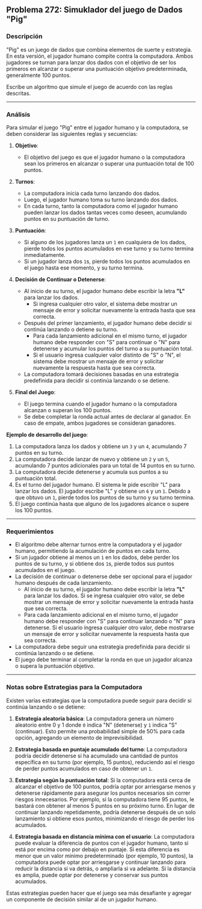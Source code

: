 ## **Problema 272: Simuklador del juego de Dados "Pig"**

### **Descripción**  
"Pig" es un juego de dados que combina elementos de suerte y estrategia. En esta versión, el jugador humano compite contra la computadora. Ambos jugadores se turnan para lanzar dos dados con el objetivo de ser los primeros en alcanzar o superar una puntuación objetivo predeterminada, generalmente 100 puntos.

Escribe un algoritmo que simule el juego de acuerdo con las reglas descritas.

---

### **Análisis**  
Para simular el juego "Pig" entre el jugador humano y la computadora, se deben considerar las siguientes reglas y secuencias:

1. **Objetivo**:
   - El objetivo del juego es que el jugador humano o la computadora sean los primeros en alcanzar o superar una puntuación total de 100 puntos.

2. **Turnos**:
   - La computadora inicia cada turno lanzando dos dados.
   - Luego, el jugador humano toma su turno lanzando dos dados.
   - En cada turno, tanto la computadora como el jugador humano pueden lanzar los dados tantas veces como deseen, acumulando puntos en su puntuación de turno.

3. **Puntuación**:
   - Si alguno de los jugadores lanza un `1` en cualquiera de los dados, pierde todos los puntos acumulados en ese turno y su turno termina inmediatamente.
   - Si un jugador lanza dos `1`s, pierde todos los puntos acumulados en el juego hasta ese momento, y su turno termina.

4. **Decisión de Continuar o Detenerse**:
   - Al inicio de su turno, el jugador humano debe escribir la letra **"L"** para lanzar los dados.
      - Si ingresa cualquier otro valor, el sistema debe mostrar un mensaje de error y solicitar nuevamente la entrada hasta que sea correcta.
   - Después del primer lanzamiento, el jugador humano debe decidir si continúa lanzando o detiene su turno.
      - Para cada lanzamiento adicional en el mismo turno, el jugador humano debe responder con "S" para continuar o "N" para detenerse y acumular los puntos del turno a su puntuación total.
      - Si el usuario ingresa cualquier valor distinto de "S" o "N", el sistema debe mostrar un mensaje de error y solicitar nuevamente la respuesta hasta que sea correcta.
   - La computadora tomará decisiones basadas en una estrategia predefinida para decidir si continúa lanzando o se detiene.

5. **Final del Juego**:
   - El juego termina cuando el jugador humano o la computadora alcanzan o superan los 100 puntos.
   - Se debe completar la ronda actual antes de declarar al ganador. En caso de empate, ambos jugadores se consideran ganadores.

**Ejemplo de desarrollo del juego**:  
1. La computadora lanza los dados y obtiene un `3` y un `4`, acumulando 7 puntos en su turno.
2. La computadora decide lanzar de nuevo y obtiene un `2` y un `5`, acumulando 7 puntos adicionales para un total de 14 puntos en su turno.
3. La computadora decide detenerse y acumula sus puntos a su puntuación total.
4. Es el turno del jugador humano. El sistema le pide escribir "L" para lanzar los dados. El jugador escribe "L" y obtiene un `6` y un `1`. Debido a que obtuvo un `1`, pierde todos los puntos de su turno y su turno termina.
5. El juego continúa hasta que alguno de los jugadores alcance o supere los 100 puntos.

---

### **Requerimientos**  
- El algoritmo debe alternar turnos entre la computadora y el jugador humano, permitiendo la acumulación de puntos en cada turno.
- Si un jugador obtiene al menos un `1` en los dados, debe perder los puntos de su turno, y si obtiene dos `1`s, pierde todos sus puntos acumulados en el juego.
- La decisión de continuar o detenerse debe ser opcional para el jugador humano después de cada lanzamiento.
   - Al inicio de su turno, el jugador humano debe escribir la letra **"L"** para lanzar los dados. Si se ingresa cualquier otro valor, se debe mostrar un mensaje de error y solicitar nuevamente la entrada hasta que sea correcta.
   - Para cada lanzamiento adicional en el mismo turno, el jugador humano debe responder con "S" para continuar lanzando o "N" para detenerse. Si el usuario ingresa cualquier otro valor, debe mostrarse un mensaje de error y solicitar nuevamente la respuesta hasta que sea correcta.
- La computadora debe seguir una estrategia predefinida para decidir si continúa lanzando o se detiene.
- El juego debe terminar al completar la ronda en que un jugador alcanza o supera la puntuación objetivo.

---

### **Notas sobre Estrategias para la Computadora**

Existen varias estrategias que la computadora puede seguir para decidir si continúa lanzando o se detiene:

1. **Estrategia aleatoria básica**: La computadora genera un número aleatorio entre 0 y 1 donde `0` indica "N" (detenerse) y `1` indica "S" (continuar). Esto permite una probabilidad simple de 50% para cada opción, agregando un elemento de imprevisibilidad.

2. **Estrategia basada en puntaje acumulado del turno**: La computadora podría decidir detenerse si ha acumulado una cantidad de puntos específica en su turno (por ejemplo, 15 puntos), reduciendo así el riesgo de perder puntos acumulados en caso de obtener un `1`.

3. **Estrategia según la puntuación total**: Si la computadora está cerca de alcanzar el objetivo de 100 puntos, podría optar por arriesgarse menos y detenerse rápidamente para asegurar los puntos necesarios sin correr riesgos innecesarios. Por ejemplo, si la computadora tiene 95 puntos, le bastará con obtener al menos 5 puntos en su próximo turno. En lugar de continuar lanzando repetidamente, podría detenerse después de un solo lanzamiento si obtiene esos puntos, minimizando el riesgo de perder los acumulados.

4. **Estrategia basada en distancia mínima con el usuario**: La computadora puede evaluar la diferencia de puntos con el jugador humano, tanto si está por encima como por debajo en puntaje. Si esta diferencia es menor que un valor mínimo predeterminado (por ejemplo, 10 puntos), la computadora puede optar por arriesgarse y continuar lanzando para reducir la distancia si va detrás, o ampliarla si va adelante. Si la distancia es amplia, puede optar por detenerse y conservar sus puntos acumulados.

Estas estrategias pueden hacer que el juego sea más desafiante y agregar un componente de decisión similar al de un jugador humano.
